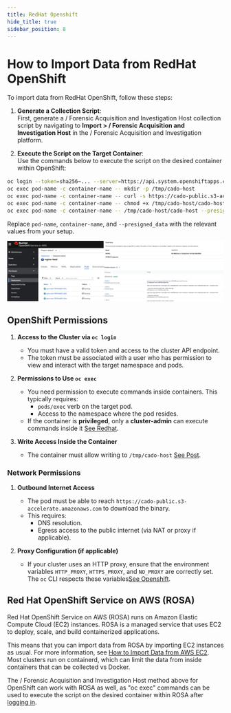 ```yaml
---
title: RedHat Openshift
hide_title: true
sidebar_position: 8
---
```


# How to Import Data from RedHat OpenShift

To import data from RedHat OpenShift, follow these steps:

1. **Generate a Collection Script**:  
   First, generate a / Forensic Acquisition and Investigation Host collection script by navigating to **Import > / Forensic Acquisition and Investigation Host** in the / Forensic Acquisition and Investigation platform.

2. **Execute the Script on the Target Container**:  
   Use the commands below to execute the script on the desired container within OpenShift:

```bash
oc login --token=sha256~... --server=https://api.system.openshiftapps.com:443
oc exec pod-name -c container-name -- mkdir -p /tmp/cado-host
oc exec pod-name -c container-name -- curl -s https://cado-public.s3-accelerate.amazonaws.com/cado-host/v1.5.4/linux/cado-host --output /tmp/cado-host/cado-host
oc exec pod-name -c container-name -- chmod +x /tmp/cado-host/cado-host
oc exec pod-name -c container-name -- /tmp/cado-host/cado-host --presigned_data ...
```

Replace `pod-name`, `container-name`, and `--presigned_data` with the relevant values from your setup.

![OpenShift](/img/openshift.png)

## **OpenShift Permissions**

1. **Access to the Cluster via `oc login`**
   - You must have a valid token and access to the cluster API endpoint.
   - The token must be associated with a user who has permission to view and interact with the target namespace and pods.

2. **Permissions to Use `oc exec`**
   - You need permission to execute commands inside containers. This typically requires:
     - `pods/exec` verb on the target pod.
     - Access to the namespace where the pod resides.
   - If the container is **privileged**, only a **cluster-admin** can execute commands inside it [See Redhat](https://docs.redhat.com/en/documentation/openshift_container_platform/3.9/html/developer_guide/dev-guide-executing-remote-commands).

3. **Write Access Inside the Container**
   - The container must allow writing to `/tmp/cado-host` [See Post](https://stackoverflow.com/questions/58473832/how-do-i-change-the-permissions-in-openshift-container-platform).

### **Network Permissions**

1. **Outbound Internet Access**
   - The pod must be able to reach `https://cado-public.s3-accelerate.amazonaws.com` to download the binary.
   - This requires:
     - DNS resolution.
     - Egress access to the public internet (via NAT or proxy if applicable).

2. **Proxy Configuration (if applicable)**
   - If your cluster uses an HTTP proxy, ensure that the environment variables `HTTP_PROXY`, `HTTPS_PROXY`, and `NO_PROXY` are correctly set. The `oc` CLI respects these variables[See Openshift](https://docs.openshift.com/container-platform/4.3/cli_reference/openshift_cli/getting-started-cli.html).

## Red Hat OpenShift Service on AWS (ROSA)
Red Hat OpenShift Service on AWS (ROSA) runs on Amazon Elastic Compute Cloud (EC2) instances. ROSA is a managed service that uses EC2 to deploy, scale, and build containerized applications.

This means that you can import data from ROSA by importing EC2 instances as usual. For more information, see [How to Import Data from AWS EC2](/cado/discovery-import/aws/aws-ec2.md).
Most clusters run on containerd, which can limit the data from inside containers that can be collected vs Docker.

The / Forensic Acquisition and Investigation Host method above for OpenShift can work with ROSA as well, as "oc exec" commands can be used to execute the script on the desired container within ROSA after [logging in](https://docs.openshift.com/rosa/rosa_install_access_delete_clusters/rosa-sts-accessing-cluster.html).
